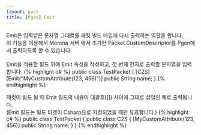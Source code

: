 ```yaml
---
layout: post
title: [Pgen] Emit
---
```


Emit은 입력받은 문자열 그대로를 패킷 빌드 타임에 다시 출력하는 역할을 합니다,<br>
이 기능을 이용해서 Merona 서버 에서 추가한 Packet.CustomDescriptor를 Pgen에서 출력하도록 할 수 있습니다.
<br><br>
Emit을 적용할 필드 위에 Emit 속성을 작성하고, 첫 번째 인자로 출력할 문자열을 입력합니다.
{% highlight c# %}
public class TestPacket {
  [C2S]
  [Emit("MyCustomAttribute(123, 456)")]
  public String name;
}
{% endhighlight %}

패킷이 빌드 될 때 Emit 필드의 내용이 대괄호([]) 사이에 그대로 삽입된 채로 출력됩니다.<br>
(Emit 필드는 빌드 타겟이 Csharp으로 지정되었을 때만 유효합니다.)
{% highlight c# %}
public class TestPacket {
  public class C2S {
    [MyCustomAttribute(123, 456)]
    public String name;
  }
}
{% endhighlight %}
